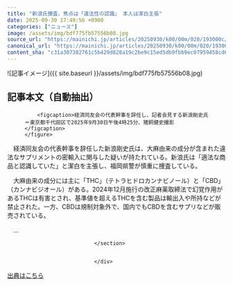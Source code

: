 ```yaml
---
title: "新浪氏捜査、焦点は「違法性の認識」 本人は潔白主張"
date: 2025-09-30 17:49:56 +0900
categories: ["ニュース"]
image: /assets/img/bdf775fb57556b08.jpg
source_url: "https://mainichi.jp/articles/20250930/k00/00m/020/193000c/"
canonical_url: "https://mainichi.jp/articles/20250930/k00/00m/020/193000c/"
content_sha: "c31a307382761c5b429d828a19c2be9c15ed5db9fbb9ec07959458cd65b8a7d6"
---
```


![記事イメージ]({{ site.baseurl }}/assets/img/bdf775fb57556b08.jpg)

## 記事本文（自動抽出）
<div><section class="articledetail-body is-mustpay" id="articledetail-body">



<div class="articledetail-image-left">
	<figure>
		
		<figcaption>経済同友会の代表幹事を辞任し、記者会見する新浪剛史氏＝東京都千代田区で2025年9月30日午後4時25分、猪飼健史撮影</figcaption>
	</figure>
</div>
<p>　経済同友会の代表幹事を辞任した新浪剛史氏は、大麻由来の成分が含まれた違法なサプリメントの密輸入に関与した疑いが持たれている。新浪氏は「適法な商品と認識していた」と潔白を主張し、福岡県警が慎重に捜査している。</p>
<p>　大麻由来の成分には主に「THC」（テトラヒドロカンナビノール）と「CBD」（カンナビジオール）がある。2024年12月施行の改正麻薬取締法で幻覚作用があるTHCは有害とされ、基準値を超えるTHCを含む製品は輸出入や所持などが禁止された。一方、CBDは規制対象外で、国内でもCBDを含むサプリなどが販売されている。</p>
<p>　…</p>


								</section>
								
								
                                </div>

[出典はこちら](https://mainichi.jp/articles/20250930/k00/00m/020/193000c/)
